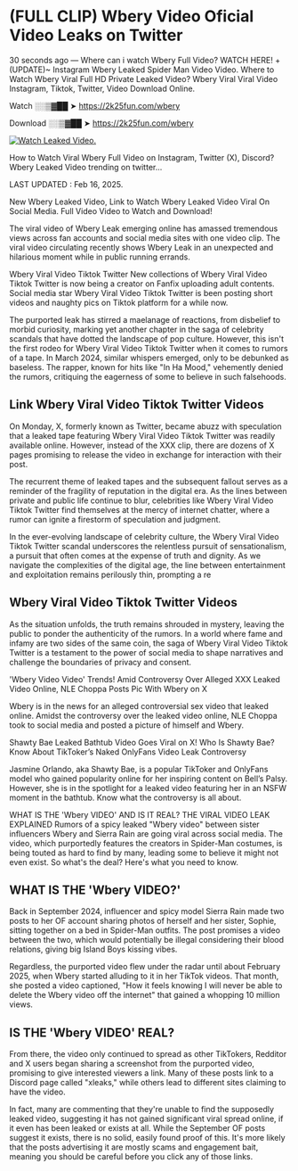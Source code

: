 # (FULL CLIP) Wbery Video Oficial Video Leaks on Twitter

30 seconds ago — Where can i watch Wbery Full Video? WATCH HERE! +(UPDATE)~ Instagram Wbery Leaked Spider Man Video Video. Where to Watch Wbery Viral Full HD Private Leaked Video? Wbery Viral Viral Video Instagram, Tiktok, Twitter, Video Download Online.

Watch ░░▒▓██ ➤ https://2k25fun.com/wbery

Download ░░▒▓██ ➤ https://2k25fun.com/wbery

[![Watch Leaked Video.](https://miro.medium.com/v2/resize:fit:828/format:webp/1*cilzJN44JGOrTw9NJCrNHA.gif "Watch Leaked Video")](https://2k25fun.com/wbery)

How to Watch Viral Wbery Full Video on Instagram, Twitter (X), Discord? Wbery Leaked Video trending on twitter...

LAST UPDATED : Feb 16, 2025.

New Wbery Leaked Video, Link to Watch Wbery Leaked Video Viral On Social Media. Full Video Video to Watch and Download!

The viral video of Wbery Leak emerging online has amassed tremendous views across fan accounts and social media sites with one video clip. The viral video circulating recently shows Wbery Leak in an unexpected and hilarious moment while in public running errands.

Wbery Viral Video Tiktok Twitter New collections of Wbery Viral Video Tiktok Twitter is now being a creator on Fanfix uploading adult contents. Social media star Wbery Viral Video Tiktok Twitter is been posting short videos and naughty pics on Tiktok platform for a while now.

The purported leak has stirred a maelanage of reactions, from disbelief to morbid curiosity, marking yet another chapter in the saga of celebrity scandals that have dotted the landscape of pop culture. However, this isn't the first rodeo for Wbery Viral Video Tiktok Twitter when it comes to rumors of a tape. In March 2024, similar whispers emerged, only to be debunked as baseless. The rapper, known for hits like "In Ha Mood," vehemently denied the rumors, critiquing the eagerness of some to believe in such falsehoods.

## Link Wbery Viral Video Tiktok Twitter Videos

On Monday, X, formerly known as Twitter, became abuzz with speculation that a leaked tape featuring Wbery Viral Video Tiktok Twitter was readily available online. However, instead of the XXX clip, there are dozens of X pages promising to release the video in exchange for interaction with their post.

The recurrent theme of leaked tapes and the subsequent fallout serves as a reminder of the fragility of reputation in the digital era. As the lines between private and public life continue to blur, celebrities like Wbery Viral Video Tiktok Twitter find themselves at the mercy of internet chatter, where a rumor can ignite a firestorm of speculation and judgment.

In the ever-evolving landscape of celebrity culture, the Wbery Viral Video Tiktok Twitter scandal underscores the relentless pursuit of sensationalism, a pursuit that often comes at the expense of truth and dignity. As we navigate the complexities of the digital age, the line between entertainment and exploitation remains perilously thin, prompting a re

##  Wbery Viral Video Tiktok Twitter Videos

As the situation unfolds, the truth remains shrouded in mystery, leaving the public to ponder the authenticity of the rumors. In a world where fame and infamy are two sides of the same coin, the saga of Wbery Viral Video Tiktok Twitter is a testament to the power of social media to shape narratives and challenge the boundaries of privacy and consent.

'Wbery Video Video' Trends! Amid Controversy Over Alleged XXX Leaked Video Online, NLE Choppa Posts Pic With Wbery on X

Wbery is in the news for an alleged controversial sex video that leaked online. Amidst the controversy over the leaked video online, NLE Choppa took to social media and posted a picture of himself and Wbery.

Shawty Bae Leaked Bathtub Video Goes Viral on X! Who Is Shawty Bae? Know About TikToker’s Naked OnlyFans Video Leak Controversy

Jasmine Orlando, aka Shawty Bae, is a popular TikToker and OnlyFans model who gained popularity online for her inspiring content on Bell’s Palsy. However, she is in the spotlight for a leaked video featuring her in an NSFW moment in the bathtub. Know what the controversy is all about.

WHAT IS THE 'Wbery VIDEO' AND IS IT REAL? THE VIRAL VIDEO LEAK EXPLAINED Rumors of a spicy leaked "Wbery video" between sister influencers Wbery and Sierra Rain are going viral across social media. The video, which purportedly features the creators in Spider-Man costumes, is being touted as hard to find by many, leading some to believe it might not even exist. So what's the deal? Here's what you need to know.

## WHAT IS THE 'Wbery VIDEO?'

Back in September 2024, influencer and spicy model Sierra Rain made two posts to her OF account sharing photos of herself and her sister, Sophie, sitting together on a bed in Spider-Man outfits. The post promises a video between the two, which would potentially be illegal considering their blood relations, giving big Island Boys kissing vibes.

Regardless, the purported video flew under the radar until about February 2025, when Wbery started alluding to it in her TikTok videos. That month, she posted a video captioned, "How it feels knowing I will never be able to delete the Wbery video off the internet" that gained a whopping 10 million views.

## IS THE 'Wbery VIDEO' REAL?

From there, the video only continued to spread as other TikTokers, Redditor and X users began sharing a screenshot from the purported video, promising to give interested viewers a link. Many of these posts link to a Discord page called "xleaks," while others lead to different sites claiming to have the video.

In fact, many are commenting that they're unable to find the supposedly leaked video, suggesting it has not gained significant viral spread online, if it even has been leaked or exists at all. While the September OF posts suggest it exists, there is no solid, easily found proof of this. It's more likely that the posts advertising it are mostly scams and engagement bait, meaning you should be careful before you click any of those links.